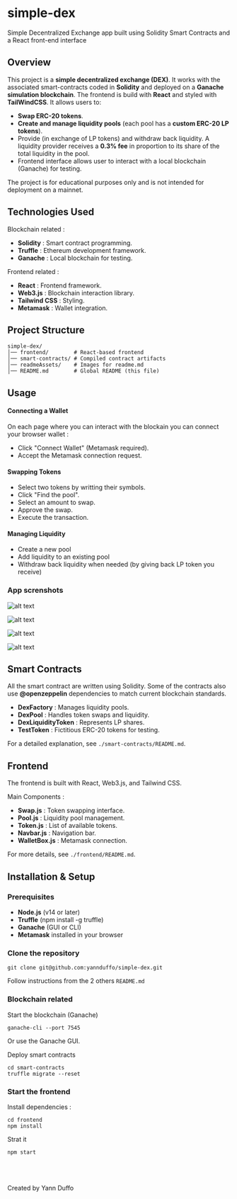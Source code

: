 # simple-dex

Simple Decentralized Exchange app built using Solidity Smart Contracts and a React front-end interface

## Overview

This project is a **simple decentralized exchange (DEX)**. It works with the associated smart-contracts coded in **Solidity** and deployed on a **Ganache simulation blockchain**. The frontend is build with **React** and styled with **TailWindCSS**. It allows users to:

- **Swap ERC-20 tokens**.
- **Create and manage liquidity pools** (each pool has a **custom ERC-20 LP tokens**).
- Provide (in exchange of LP tokens) and withdraw back liquidity. A liquidity provider receives a **0.3% fee** in proportion to its share of the total liquidity in the pool.
- Frontend interface allows user to interact with a local blockchain (Ganache) for testing.

The project is for educational purposes only and is not intended for deployment on a mainnet.

## Technologies Used

Blockchain related :

- **Solidity** : Smart contract programming.
- **Truffle** : Ethereum development framework.
- **Ganache** : Local blockchain for testing.

Frontend related :

- **React** : Frontend framework.
- **Web3.js** : Blockchain interaction library.
- **Tailwind CSS** : Styling.
- **Metamask** : Wallet integration.

## Project Structure

```
simple-dex/
│── frontend/        # React-based frontend
│── smart-contracts/ # Compiled contract artifacts
│── readmeAssets/    # Images for readme.md
│── README.md        # Global README (this file)
```

## Usage

#### Connecting a Wallet

On each page where you can interact with the blockain you can connect your browser wallet :

- Click "Connect Wallet" (Metamask required).
- Accept the Metamask connection request.

#### Swapping Tokens

- Select two tokens by writting their symbols.
- Click "Find the pool".
- Select an amount to swap.
- Approve the swap.
- Execute the transaction.

#### Managing Liquidity

- Create a new pool
- Add liquidity to an existing pool
- Withdraw back liquidity when needed (by giving back LP token you receive)

### App screnshots

![alt text](./readmeAssets/swap.png)

![alt text](./readmeAssets/pool.png)

![alt text](./readmeAssets/pool-list.png)

![alt text](./readmeAssets/token.png)

## Smart Contracts

All the smart contract are written using Solidity. Some of the contracts also use **@openzeppelin** dependencies to match current blockchain standards.

- **DexFactory** : Manages liquidity pools.
- **DexPool** : Handles token swaps and liquidity.
- **DexLiquidityToken** : Represents LP shares.
- **TestToken** : Fictitious ERC-20 tokens for testing.

For a detailed explanation, see `./smart-contracts/README.md`.

## Frontend

The frontend is built with React, Web3.js, and Tailwind CSS.

Main Components :

- **Swap.js** : Token swapping interface.
- **Pool.js** : Liquidity pool management.
- **Token.js** : List of available tokens.
- **Navbar.js** : Navigation bar.
- **WalletBox.js** : Metamask connection.

For more details, see `./frontend/README.md`.

## Installation & Setup

### Prerequisites

- **Node.js** (v14 or later)
- **Truffle** (npm install -g truffle)
- **Ganache** (GUI or CLI)
- **Metamask** installed in your browser

### Clone the repository

```
git clone git@github.com:yannduffo/simple-dex.git
```

Follow instructions from the 2 others `README.md`

### Blockchain related

Start the blockchain (Ganache)

```
ganache-cli --port 7545
```

Or use the Ganache GUI.

Deploy smart contracts

```
cd smart-contracts
truffle migrate --reset
```

### Start the frontend

Install dependencies :

```
cd frontend
npm install
```

Strat it

```
npm start
```

<br>
<br>
<br>
Created by Yann Duffo
